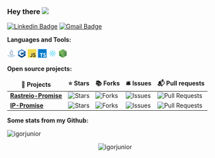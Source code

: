### Hey there <img src="https://media.giphy.com/media/hvRJCLFzcasrR4ia7z/giphy.gif" width="25px">

[![Linkedin Badge](https://img.shields.io/badge/-Igor%20Junior-informational?style=flat-square&logo=Linkedin&logoColor=white&link=https://www.linkedin.com/in/igorjunior/)](https://www.linkedin.com/in/igorjunior/) 
[![Gmail Badge](https://img.shields.io/badge/-igorjunior@pm.me-informational?style=flat-square&logo=Gmail&logoColor=white&link=mailto:igorjunior@pm.me)](mailto:igorjunior@protonmail.com)

**Languages and Tools:**  

<code><img height="20" src="https://raw.githubusercontent.com/github/explore/80688e429a7d4ef2fca1e82350fe8e3517d3494d/topics/c/c.png"></code>
<code><img height="20" src="https://raw.githubusercontent.com/github/explore/80688e429a7d4ef2fca1e82350fe8e3517d3494d/topics/cpp/cpp.png"></code>
<code><img height="20" src="https://raw.githubusercontent.com/github/explore/80688e429a7d4ef2fca1e82350fe8e3517d3494d/topics/javascript/javascript.png"></code>
<code><img height="20" src="https://raw.githubusercontent.com/github/explore/80688e429a7d4ef2fca1e82350fe8e3517d3494d/topics/typescript/typescript.png"></code>
<code><img height="20" src="https://raw.githubusercontent.com/github/explore/80688e429a7d4ef2fca1e82350fe8e3517d3494d/topics/react/react.png"></code>
<code><img height="20" src="https://raw.githubusercontent.com/github/explore/80688e429a7d4ef2fca1e82350fe8e3517d3494d/topics/nodejs/nodejs.png"></code>

**Open source projects:**  
<table>
  <thead align="center">
    <tr border: none;>
      <td><b>🎁 Projects</b></td>
      <td><b>⭐ Stars</b></td>
      <td><b>📚 Forks</b></td>
      <td><b>🛎 Issues</b></td>
      <td><b>📬 Pull requests</b></td>
    </tr>
  </thead>
  <tbody>
    <tr>
      <td><a href="https://github.com/igorjunior/rastreio-promise"><b>Rastreio-Promise</b></a></td>
      <td><img alt="Stars" src="https://img.shields.io/github/stars/igorjunior/rastreio-promise?style=flat-square&labelColor=343b41"/></td>
      <td><img alt="Forks" src="https://img.shields.io/github/forks/igorjunior/rastreio-promise?style=flat-square&labelColor=343b41"/></td>
      <td><img alt="Issues" src="https://img.shields.io/github/issues/igorjunior/rastreio-promise?style=flat-square&labelColor=343b41"/></td>
      <td><img alt="Pull Requests" src="https://img.shields.io/github/issues-pr/igorjunior/rastreio-promise?style=flat-square&labelColor=343b41"/></td>
    </tr>
    <tr>
      <td><a href="https://github.com/igorjunior/ip-promise"><b>IP-Promise</b></a></td>
      <td><img alt="Stars" src="https://img.shields.io/github/stars/igorjunior/ip-promise?style=flat-square&labelColor=343b41"/></td>
      <td><img alt="Forks" src="https://img.shields.io/github/forks/igorjunior/ip-promise?style=flat-square&labelColor=343b41"/></td>
      <td><img alt="Issues" src="https://img.shields.io/github/issues/igorjunior/ip-promise?style=flat-square&labelColor=343b41"/></td>
      <td><img alt="Pull Requests" src="https://img.shields.io/github/issues-pr/igorjunior/ip-promise?style=flat-square&labelColor=343b41"/></td>
    </tr>
  </tbody>
</table>

**Some stats from my Github:** 
<p align=left> <img src=https://komarev.com/ghpvc/?username=igorjunior alt=igorjunior /> </p>
<p align="center"> <img src="https://github-readme-stats.vercel.app/api?username=igorjunior&show_icons=true&theme=algolia" alt="igorjunior" />
